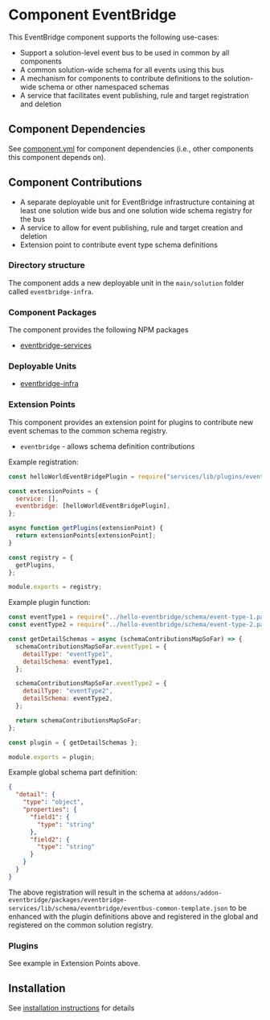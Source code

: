 # Component EventBridge

This EventBridge component supports the following use-cases:

- Support a solution-level event bus to be used in common by all components
- A common solution-wide schema for all events using this bus
- A mechanism for components to contribute definitions to the solution-wide schema or other namespaced schemas
- A service that facilitates event publishing, rule and target registration and deletion

## Component Dependencies

See [component.yml](./component.yml) for component dependencies (i.e., other components this component depends on).

## Component Contributions

- A separate deployable unit for EventBridge infrastructure containing at least one solution wide bus and one solution wide schema registry for the bus
- A service to allow for event publishing, rule and target creation and deletion
- Extension point to contribute event type schema definitions

### Directory structure

The component adds a new deployable unit in the `main/solution` folder called `eventbridge-infra`.

### Component Packages

The component provides the following NPM packages

- [eventbridge-services](./packages/eventbridge-services/README.md)

### Deployable Units

- [eventbridge-infra](./assets/eventbridge-infra/README.md)

### Extension Points

This component provides an extension point for plugins to contribute new event schemas to the common schema registry.

- `eventbridge` - allows schema definition contributions

Example registration:

```javascript
const helloWorldEventBridgePlugin = require("services/lib/plugins/eventbridge-plugin");

const extensionPoints = {
  service: [],
  eventbridge: [helloWorldEventBridgePlugin],
};

async function getPlugins(extensionPoint) {
  return extensionPoints[extensionPoint];
}

const registry = {
  getPlugins,
};

module.exports = registry;
```

Example plugin function:

```javascript
const eventType1 = require("../hello-eventbridge/schema/event-type-1.part");
const eventType2 = require("../hello-eventbridge/schema/event-type-2.part");

const getDetailSchemas = async (schemaContributionsMapSoFar) => {
  schemaContributionsMapSoFar.eventType1 = {
    detailType: "eventType1",
    detailSchema: eventType1,
  };

  schemaContributionsMapSoFar.eventType2 = {
    detailType: "eventType2",
    detailSchema: eventType2,
  };

  return schemaContributionsMapSoFar;
};

const plugin = { getDetailSchemas };

module.exports = plugin;
```

Example global schema part definition:

```json
{
  "detail": {
    "type": "object",
    "properties": {
      "field1": {
        "type": "string"
      },
      "field2": {
        "type": "string"
      }
    }
  }
}
```

The above registration will result in the schema at `addons/addon-eventbridge/packages/eventbridge-services/lib/schema/eventbridge/eventbus-common-template.json`
to be enhanced with the plugin definitions above and registered in the global and registered on the common solution registry.

### Plugins

See example in Extension Points above.

## Installation

See [installation instructions](./INSTALLATION.md) for details
